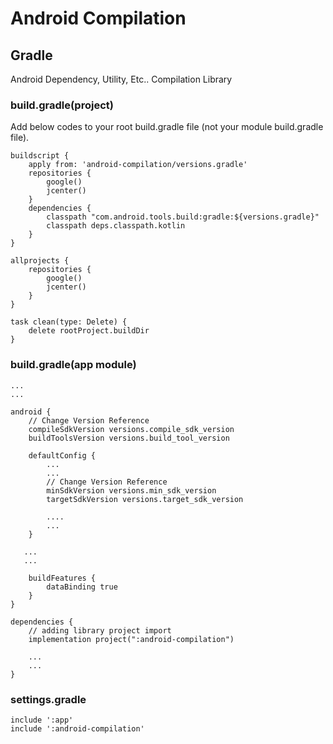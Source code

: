 # Android Compilation

## Gradle
Android Dependency, Utility, Etc.. Compilation Library

### build.gradle(project)
Add below codes to your root build.gradle file (not your module build.gradle file).
```
buildscript {
    apply from: 'android-compilation/versions.gradle'
    repositories {
        google()
        jcenter()
    }
    dependencies {
        classpath "com.android.tools.build:gradle:${versions.gradle}"
        classpath deps.classpath.kotlin
    }
}

allprojects {
    repositories {
        google()
        jcenter()
    }
}

task clean(type: Delete) {
    delete rootProject.buildDir
}
```

### build.gradle(app module)
```
...
...

android {
    // Change Version Reference 
    compileSdkVersion versions.compile_sdk_version
    buildToolsVersion versions.build_tool_version

    defaultConfig {
        ...
        ...
        // Change Version Reference 
        minSdkVersion versions.min_sdk_version
        targetSdkVersion versions.target_sdk_version

        ....
        ...
    }

   ...
   ...

    buildFeatures {
        dataBinding true
    }
}

dependencies {
    // adding library project import
    implementation project(":android-compilation")

    ...
    ...
}

```

### settings.gradle
```
include ':app'
include ':android-compilation'
```